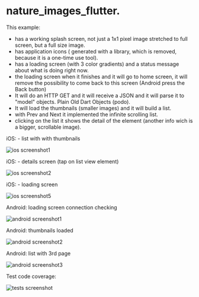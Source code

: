 # nature_images_flutter.

This example:
- has a working splash screen, not just a 1x1 pixel image stretched to full screen, but a full size image.
- has application icons ( generated with a library, which is removed, because it is a one-time use tool).
- has a loading screen (with 3 color gradients) and a status message about what is doing right now.
- the loading screen when it finishes and it will go to home screen, it will remove the possibility to come back to this screen (Android press the Back button) 
- It will do an HTTP GET and it will receive a JSON and it will parse it to "model" objects. Plain Old Dart Objects (podo).
- It will load the thumbnails (smaller images) and it will build a list.
- with Prev and Next it implemented the infinite scrolling list.
- clicking on the list it shows the detail of the element (another info wich is a bigger, scrollable image).


iOS: - list with with thumbnails

![ios screenshot1](/screenshots_iOS/flutter_01.png?raw=true "Optional Title")



iOS: - details screen (tap on list view element)

![ios screenshot2](/screenshots_iOS/flutter_02.png?raw=true "Optional Title")



iOS: - loading screen 

![ios screenshot5](/screenshots_iOS/flutter_05.png?raw=true "Optional Title")



Android: loading screen connection checking 

![android screenshot1](/screenshots_Android/flutter_01.png?raw=true "Optional Title")



Android: thumbnails loaded

![android screenshot2](/screenshots_Android/flutter_02.png?raw=true "Optional Title")



Android: list with 3rd page 

![android screenshot3](/screenshots_Android/flutter_03.png?raw=true "Optional Title")



Test code coverage:

![tests screenshot](/screenshots_tests/Screenshot_1.png?raw=true "Optional Title")

